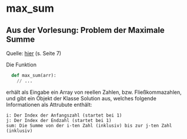 # max_sum
## Aus der Vorlesung: Problem der Maximale Summe

Quelle: [hier](https://elearning.uni-bayreuth.de/pluginfile.php/2415891/mod_resource/content/6/1handout.pdf) (s. Seite 7)

Die Funktion 
```python
  def max_sum(arr):
    // ...
```
erhält als Eingabe ein Array von reellen Zahlen, bzw. Fließkommazahlen, und gibt ein Objekt der Klasse Solution aus, welches folgende Informationen als Attrubute enthält:

```
i: Der Index der Anfangszahl (startet bei 1)
j: Der Index der Endzahl (startet bei 1)
sum: Die Summe von der i-ten Zahl (inklusiv) bis zur j-ten Zahl (inklusiv)
```





